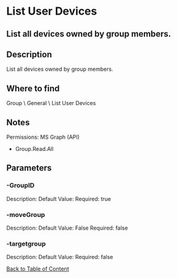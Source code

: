 # List User Devices

## List all devices owned by group members.

## Description
List all devices owned by group members.

## Where to find
Group \ General \ List User Devices

## Notes
Permissions: 
MS Graph (API)
- Group.Read.All

## Parameters
### -GroupID
Description: 
Default Value: 
Required: true

### -moveGroup
Description: 
Default Value: False
Required: false

### -targetgroup
Description: 
Default Value: 
Required: false


[Back to Table of Content](../../../README.md)

